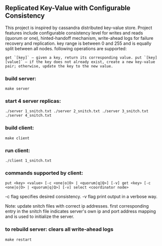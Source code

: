 ## Replicated Key-Value with Configurable Consistency

This project is inspired by cassandra distributed key-value store. Project features include configurable consistency
level for writes and reads (quorum or one), hinted-handoff mechanism, write-ahead logs for failure recovery and
replication. key range is between 0 and 255 and is equally split between all nodes. following operations are supported:

``
get `[key]` – given a key, return its corresponding value. put `[key] [value]` – if the key does not already exist, create a new key-value pair; otherwise, update the key to the new value.
``

### build server:

``
make server
``

### start 4 server replicas:

``
./server 1_snitch.txt ./server 2_snitch.txt ./server 3_snitch.txt ./server 4_snitch.txt
``

### build client:

``
make client
``

### run client:

``
./client 1_snitch.txt
``

### commands supported by client:

``
put <key> <value> [-c <one|o|O> | <quorum|q|Q>] [-v]
get <key> [-c <one|o|O> | <quorum|q|Q>] [-v]
select <coordinator node>
``

-c flag specifies desired consistency. -v flag print output in a verbose way.

Note: update snitch files with correct ip addresses. first corresponding entry in the snitch file indicates server's own
ip and port address mapping and is used to initialize the server.

### to rebuild server: clears all write-ahead logs

``
make restart
``


